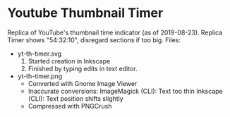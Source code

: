Youtube Thumbnail Timer
=======================
Replica of YouTube's thumbnail time indicator (as of 2019-08-23).
Replica Timer shows "54:32:10", disregard sections if too big.
Files:
  * yt-th-timer.svg
    1. Started creation in Inkscape
    2. Finished by typing edits in text editor.
  * yt-th-timer.png
    * Converted with Gnome Image Viewer
    * Inaccurate conversions:
      ImageMagick (CLI):
        Text too thin
      Inkscape (CLI):
        Text position shifts slightly
    * Compressed with PNGCrush
      
